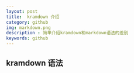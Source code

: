 ```yaml
---
layout: post
title:  kramdown 介绍 
category: github 
img: markdown.png 
description : 简单介绍kramdown和markdown语法的差别
keywords: github 
---
```


## kramdown 语法

